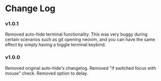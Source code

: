 # Change Log

### v1.0.1

Removed auto-hide terminal functionality. This was very buggy during certain scenarios such as git opening neovim, and you can have the same effect by simply having a toggle terminal keybind.

### v1.0.0

Removed original auto-hide's changelog.
Removed "if switched focus with mouse" check.
Removed option to delay.
